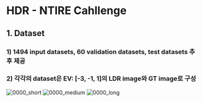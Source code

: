 # HDR - NTIRE Cahllenge

## 1. Dataset
###     1)	1494 input datasets, 60 validation datasets, test datasets 추후 제공
### 2)	각각의 dataset은 EV: [-3, -1, 1]의 LDR image와 GT image로 구성
![0000_short](https://user-images.githubusercontent.com/78393745/108802756-5a1c6f80-75dc-11eb-8b5c-371dc1999fa5.png) ![0000_medium](https://user-images.githubusercontent.com/78393745/108802793-6274aa80-75dc-11eb-9bd5-be0780677f10.png) ![0000_long](https://user-images.githubusercontent.com/78393745/108802816-6bfe1280-75dc-11eb-9fe5-a65f8ad13b51.png)
